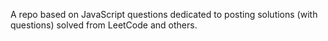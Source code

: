 A repo based on JavaScript questions dedicated to posting solutions (with questions) solved from LeetCode and others.
